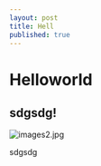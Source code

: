 ```yaml
---
layout: post
title: Hell
published: true
---
```


# Helloworld
## sdgsdg!

![images2.jpg]({{site.baseurl}}/images/images2.jpg)



sdgsdg